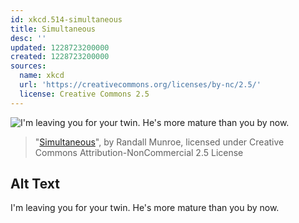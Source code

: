```yaml
---
id: xkcd.514-simultaneous
title: Simultaneous
desc: ''
updated: 1228723200000
created: 1228723200000
sources:
  name: xkcd
  url: 'https://creativecommons.org/licenses/by-nc/2.5/'
  license: Creative Commons 2.5
---
```

![I'm leaving you for your twin.  He's more mature than you by now.](https://imgs.xkcd.com/comics/simultaneous.png)
> "[Simultaneous](https://xkcd.com/514/)", by Randall Munroe, licensed under Creative Commons Attribution-NonCommercial 2.5 License

## Alt Text
I'm leaving you for your twin.  He's more mature than you by now.
